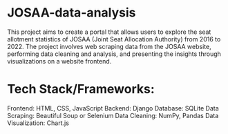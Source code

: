 # JOSAA-data-analysis
This project aims to create a portal that allows users to explore the seat allotment statistics of JOSAA (Joint Seat Allocation Authority) from 2016 to 2022. The project involves web scraping data from the JOSAA website, performing data cleaning and analysis, and presenting the insights through visualizations on a website frontend.

# Tech Stack/Frameworks:
Frontend: HTML, CSS, JavaScript
Backend: Django
Database: SQLite
Data Scraping: Beautiful Soup or Selenium
Data Cleaning: NumPy, Pandas
Data Visualization: Chart.js
